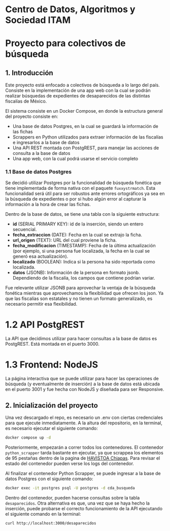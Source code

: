 
# Centro de Datos, Algoritmos y Sociedad ITAM

# Proyecto para colectivos de búsqueda

## 1. Introducción

Este proyecto está enfocado a colectivos de búsqueda a lo largo del país. Consiste en la implementación de una app web con la cual se podrán realizar búsquedas de expedientes de desaparecidos de las distintas fiscalías de México.

El sistema consiste en un Docker Compose, en donde la estructura general del proyecto consiste en:

- Una base de datos Postgres, en la cual se guardará la información de las fichas
- Scrappers en Python utilizados para extraer información de las fiscalías e ingresarlos a la base de datos
- Una API REST montada con PostgREST, para manejar las acciones de consulta a la base de datos
- Una app web, con la cual podrá usarse el servicio completo

### 1.1 Base de datos Postgres

Se decidió utilizar Postgres por la funcionalidad de búsqueda fonética que tiene implementada de forma nativa con el paquete `fuxxystrmatch`. Esta funcionalidad será útil para ser robustos ante errores ortográficos ya sea en la búsqueda de expedientes o por si hubo algún error al capturar la información a la hora de crear las fichas.

Dentro de la base de datos, se tiene una tabla con la siguiente estructura:

- **id** (SERIAL PRIMARY KEY): id de la inserción, siendo un entero secuencial.
- **fecha_extraccion** (DATE): Fecha en la cual se extrajo la ficha.
- **url_origen** (TEXT): URL del cual proviene la ficha.
- **fecha_modificacion** (TIMESTAMP): Fecha de la última actualización (por ejemplo, si una persona fue localizada, la fecha en la cual se generó esa actualización).
- **localizado** (BOOLEAN): Indica si la persona ha sido reportada como localizada.
- **datos** (JSONB): Información de la persona en formato jsonb. Dependiendo de la fiscalía, los campos que contiene podrían variar.

Fue relevante utilizar JSONB para aprovechar la ventaja de la búsqueda fonética mientras que aprovechamos la flexibilidad que ofrecen los json. Ya que las fiscalías son estatales y no tienen un formato generalizado, es necesario permitir esa flexibilidad.

# 1.2 API PostgREST

La API que decidimos utilizar para hacer consultas a la base de datos es PostgREST. Está montada en el puerto 3000.

# 1.3 Frontend: NodeJS

La página interactiva que se puede utilizar para hacer las operaciones de búsqueda (y eventualmente de inserción) a la base de datos está ubicada en el puerto 3001 y fue hecha con NodeJS y diseñada para ser Responsive.

## 2. Inicialización del proyecto

Una vez descargado el repo, es necesario un .env con ciertas credenciales para que ejecute inmediatamente. A la altura del repositorio, en la terminal, es necesario ejecutar el siguiente comando:

```bash
docker compose up -d
```

Posteriormente, empezarán a correr todos los contenedores. El contenedor `python_scrapper` tarda bastante en ejecutar, ya que scrappea los elementos de 95 pestañas dentro de la pagina de [HAVISTOA Chiapas](https://www.fge.chiapas.gob.mx/servicios/hasvistoa). Para revisar el estado del contenedor pueden verse los logs del contenedor.

Al finalizar el contenedor Python Scrapper, se puede ingresar a la base de datos Postgres con el siguiente comando:

```bash
docker exec -it postgres psql -U postgres -d cda_busqueda  
```

Dentro del contenedor, pueden hacerse consultas sobre la tabla `desaparecidos`. Otra alternativa es que, una vez que se haya hecho la inserción, puede probarse el correcto funcionamiento de la API ejecutando el siguiente comando en la terminal:

```bash
curl http://localhost:3000/desaparecidos
```